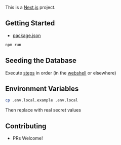 This is a [Next.js](https://nextjs.org/) project.

## Getting Started

- [package.json](package.json)

```bash
npm run
```

## Seeding the Database

Execute [steps](steps/step*.fql) in order (in the [webshell](https://dashboard.fauna.com/webshell/@db/magic-auth-perf) or elsewhere)

## Environment Variables

```bash
cp .env.local.example .env.local
```
Then replace with real secret values

## Contributing

- PRs Welcome!
